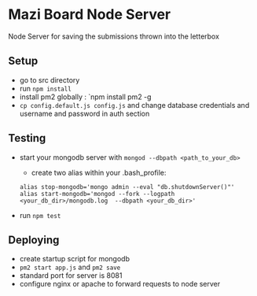 # Mazi Board Node Server

Node Server for saving the submissions thrown into the letterbox

## Setup

* go to src directory
* run `npm install`
* install pm2 globally : `npm install pm2 -g
* `cp config.default.js config.js` and change database credentials and username and password in auth section

## Testing

* start your mongodb server with `mongod --dbpath <path_to_your_db>`

  * create two alias within your .bash_profile:

  ```shell
  alias stop-mongodb='mongo admin --eval "db.shutdownServer()"'
  alias start-mongodb='mongod --fork --logpath <your_db_dir>/mongodb.log  --dbpath <your_db_dir>'
  ```

* run `npm test`

## Deploying

*  create startup script for mongodb
*  `pm2 start app.js` and `pm2 save`
*  standard port for server is 8081
*  configure nginx or apache to forward requests to node server

